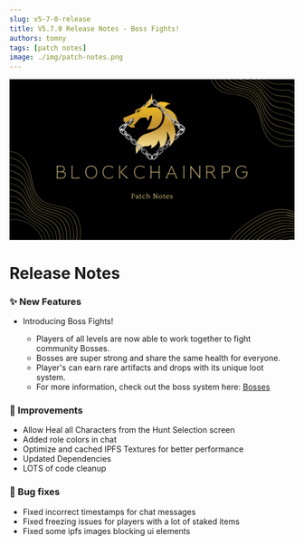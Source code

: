 ```yaml
---
slug: v5-7-0-release
title: V5.7.0 Release Notes - Boss Fights!
authors: tomny
tags: [patch notes]
image: ./img/patch-notes.png
---
```


![Banner](./img/patch-notes.png)

# Release Notes

### ✨ New Features

- Introducing Boss Fights!

  - Players of all levels are now able to work together to fight community Bosses.
  - Bosses are super strong and share the same health for everyone.
  - Player's can earn rare artifacts and drops with its unique loot system.
  - For more information, check out the boss system here: [Bosses](/docs/game-mechanics/bosses)

### 🎨 Improvements

- Allow Heal all Characters from the Hunt Selection screen
- Added role colors in chat
- Optimize and cached IPFS Textures for better performance
- Updated Dependencies
- LOTS of code cleanup

### 🐛 Bug fixes

- Fixed incorrect timestamps for chat messages
- Fixed freezing issues for players with a lot of staked items
- Fixed some ipfs images blocking ui elements
